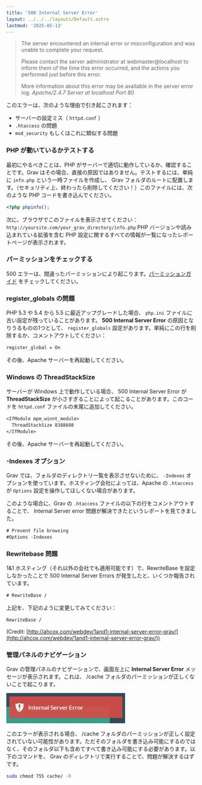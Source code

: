 ```yaml
---
title: '500 Internal Server Error'
layout: ../../../layouts/Default.astro
lastmod: '2025-05-13'
---
```

> The server encountered an internal error or misconfiguration and was unable to complete your request.
>
> Please contact the server administrator at webmaster@localhost to inform them of the time this error occurred, and the actions you performed just before this error.
>
> More information about this error may be available in the server error log.
> <cite>Apache/2.4.7 Server at localhost Port 80</cite>

このエラーは、次のような理由で引き起こされます：

- サーバーの設定ミス（ `httpd.conf` ）
- `.htaccess` の問題
- `mod_security` もしくはこれに類似する問題

<h3 id="test-php-is-working">PHP が動いているかテストする</h3>

最初にやるべきことは、PHP がサーバーで適切に動作しているか、確認することです。Grav はその場合、直接の原因ではありません。テストするには、単純に `info.php` という一時ファイルを作成し、 Grav フォルダのルートに配置します。（セキュリティ上、終わったら削除してください！）このファイルには、次のような PHP コードを書き込んでください。

```php
<?php phpinfo();
```

次に、ブラウザでこのファイルを表示させてください： `http://yoursite.com/your_grav_directory/info.php` PHP バージョンや読み込まれている拡張を含む PHP 設定に関するすべての情報が一覧になったレポートページが表示されます。

<h3 id="check-permissions">パーミッションをチェックする</h3>

500 エラーは、間違ったパーミッションにより起こります。[パーミッションガイド](../permissions/) をチェックしてください。

<h3 id="register-globals-issue">register_globals の問題</h3>

PHP 5.3 や 5.4 から 5.5 に最近アップグレードした場合、 `php.ini` ファイルに古い設定が残っていることがあります。 **500 Internal Server Error** の原因となりうるものの1つとして、 `register_globals` 設定があります。単純にこの行を削除するか、コメントアウトしてください：

```txt
register_global = On
```

その後、Apache サーバーを再起動してください。

<h3 id="threadstacksize-on-windows">Windows の ThreadStackSize</h3>

サーバーが Windows 上で動作している場合、 500 Internal Server Error が **ThreadStackSize** が小さすぎることによって起こることがあります。このコードを `httpd.conf` ファイルの末尾に追加してください。

```txt
<IfModule mpm_winnt_module>
  ThreadStackSize 8388608
</IfModule>
```

その後、Apache サーバーを再起動してください。

<h3 id="options-indexes">-Indexes オプション</h3>

Grav では、フォルダのディレクトリ一覧を表示させないために、 `-Indexes` オプションを使っています。ホスティング会社によっては、Apache の `.htaccess` が `Options` 設定を操作してほしくない場合があります。

このような場合に、Grav の `.htaccess` ファイルの以下の行をコメントアウトすることで、 Internal Server error 問題が解決できたというレポートを見てきました。

```txt
# Prevent file browsing
#Options -Indexes
```

<h3 id="rewritebase-problems">Rewritebase 問題</h3>

1&1 ホスティング（それ以外の会社でも適用可能です）で、RewriteBase を設定しなかったことで 500 Internal Server Errors が発生したと、いくつか報告されています。

```txt
# RewriteBase /
```

上記を、下記のように変更してみてください：

```txt
RewriteBase /
```

(Credit: [http://ahcox.com/webdev/1and1-internal-server-error-grav/](http://ahcox.com/webdev/1and1-internal-server-error-grav/))

<h3 id="admin-panel-navigation">管理パネルのナビゲーション</h3>

Grav の管理パネルのナビゲーションで、画面左上に **Internal Server Error** メッセージが表示されます。これは、 /cache フォルダのパーミッションが正しくないことで起こります。

 ![Internal Server Error](internal-server-error.png)

このエラーが表示される場合、 /cache フォルダのパーミッションが正しく設定されていない可能性があります。ただそのフォルダを書き込み可能にするのではなく、そのフォルダ以下も含めてすべて書き込み可能にする必要があります。以下のコマンドを、 Grav のディレクトリで実行することで、問題が解決するはずです。

```bash
sudo chmod 755 cache/ -R
```

